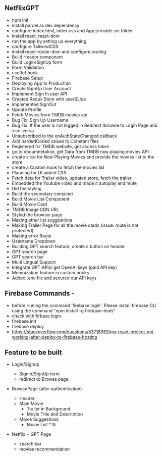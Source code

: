 ## NetflixGPT

- npm init
- install parcel as dev dependency
- configure index.html, index.css and App.js inside src folder
- install react, react-dom
- run the app by setting up everything
- configure TailwindCSS
- install react-router-dom and configure routing
- Build Header component
- Build Login/SignUp form
- Form Validation
- useRef hook
- Firebase Setup
- Deploying App to Production
- Create SignUp User Account
- Implement Sign In user API
- Created Redux Store with userSLice
- implemented SignOut
- Update Profile
- Fetch Movies from TMDB movies api
- Bug Fix: Sign Up Username
- Bug Fix: If the user is not logged in Redirect /browse to Login Page and vice-versa
- Unsubscribed to the onAuthStateChanged callback
- Add hardedCoded values to Constant files
- Registered for TMDB website, get access token
- go to documnetation, get Data from TMDB now playing movies API 
- create slice for Now Playing Movies and provide the movies list to the store
- create a Custom hook to fetch the movies list
- Planning for UI added CSS
- Fetch data for Trailer video, updated store, fetch the trailer
- Embedded the Youtube video and made it autoplay and mute
- Did the styling
- Build the secondary container
- Build Movie List Component
- Build Movie Card
- TMDB Image CDN URL
- Styled the browser page
- Making other list suggestions
- Making Trailer Page for all the movie cards (issue: route is not protected)
- Making error Route
- Username Dropdown
- Building GPT search feature, create a button on header
- GPT search page
- GPT search bar
- Multi Lingual Support
- Integrate GPT APIs/ get OpenAI keys (paid API key)
- Memoization feature in custom hooks
- Added .env file and secured our API keys


## Firebase Commands - 
- before rinning the command 'firebase login'. Please install firebase CLI using the command
"npm install -g firebase-tools"
- check with firbase login
- firebase init
- firebase deploy
- https://stackoverflow.com/questions/53718983/my-react-project-not-working-after-deploy-to-firebase-hosting



## Feature to be built

- Login/Signup

  - SignIn/SignUp form
  - redirect to Browse page

- BrowsePage (after authentication)

  - Header
  - Main Movie
    - Trailer in Background
    - Movie Title and Description
  - Movie Suggestions
    - Movie List \* N

- Netflix + GPT Page
  - search bar
  - movies recommendation

